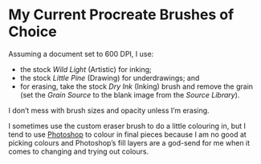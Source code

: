 <!---
  # This file is distributed under the Creative Commons Attribution 4.0
  # International License. To view a copy of this license, please visit
  # <http://creativecommons.org/licenses/by/4.0/>.

  collections:
    - 'notes'
    - 'procreate'
  twigTemplate: .templates/base-note.html.twig
--->

My Current Procreate Brushes of Choice
======================================

Assuming a document set to 600 DPI, I use:

- the stock *Wild Light* (Artistic) for inking;
- the stock *Little Pine* (Drawing) for underdrawings; and
- for erasing, take the stock *Dry Ink* (Inking) brush and remove the
  grain (set the *Grain Source* to the blank image from the *Source
  Library*).

I don’t mess with brush sizes and opacity unless I’m erasing.

I sometimes use the custom eraser brush to do a little colouring in, but
I tend to use [Photoshop][] to colour in final pieces because I am no
good at picking colours and Photoshop’s fill layers are a god-send for
me when it comes to changing and trying out colours.

  [Photoshop]: <https://www.robotinaponcho.net/notes#photoshop>
